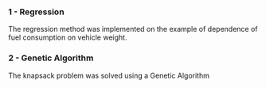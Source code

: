 ### 1 - Regression
  The regression method was implemented on the example of dependence of fuel consumption on vehicle weight.

### 2 - Genetic Algorithm
  The knapsack problem was solved using a Genetic Algorithm
